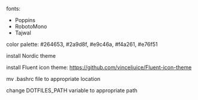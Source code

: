 fonts:
- Poppins
- RobotoMono
- Tajwal

color palette: #264653, #2a9d8f, #e9c46a, #f4a261, #e76f51

install Nordic theme

install Fluent icon theme: https://github.com/vinceliuice/Fluent-icon-theme

mv .bashrc file to appropriate location

change DOTFILES_PATH variable to appropriate path
